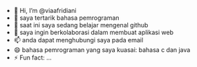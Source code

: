 - 👋 Hi, I’m @viaafridiani
- 👀 saya tertarik bahasa pemrograman
- 🌱 saat ini saya sedang belajar mengenal github
- 💞️ saya ingin berkolaborasi dalam membuat aplikasi web
- 📫 anda dapat menghubungi saya pada email
- 😄 bahasa pemrograman yang saya kuasai: bahasa c dan java
- ⚡ Fun fact: ...

<!---
viaafridiani/viaafridiani is a ✨ special ✨ repository because its `README.md` (this file) appears on your GitHub profile.
You can click the Preview link to take a look at your changes.
--->
